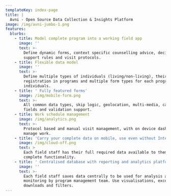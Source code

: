 ```yaml
---
templateKey: index-page
title: |
  Avni - Open Source Data Collection & Insights Platform
image: /img/avni-jumbo-1.png
features:
  blurbs:
    - title: Model complete program into a working field app
      image: ''
      text: >-
        Define dynamic forms, context specific counselling advice, decision
        support rules and visit protocols.
    - title: Flexible data model
      image: ''
      text: >-
        Define multiple types of individuals (living/non-living), their
        registration in programs and multiple form types for each program. Link
        individuals. 
    - title: ' Fully featured forms'
      image: /img/mobile-form.png
      text: >-
        All common data types, skip logic, geolocation, multi-media, calculated
        fields and validation support. 
    - title: Work schedule management
      image: /img/analytics.png
      text: >-
        Protocol based and manual visit management, with on device dashboard to
        manage work.    
    - title: 'Carry your complete data on mobile, use even without Internet'
      image: /img/cloud-off.png
      text: >
        Each field staff has their full required data available to them with
        complete functionality.
    - title: ' Centralised database with reporting and analytics platform'
      image: ''
      text: >-
        Each field staff saves data centrally to be used for analysis and
        monitoring by program management team. Use visualisations, excel
        downloads and filters.
---
```


